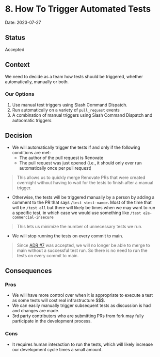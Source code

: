 # 8. How To Trigger Automated Tests

Date: 2023-07-27

## Status

Accepted

## Context

We need to decide as a team how tests should be triggered, whether automatically, manually or both.

### Our Options

1. Use manual test triggers using Slash Command Dispatch.
1. Run automatically on a variety of `pull_request` events
1. A combination of manual triggers using Slash Command Dispatch and autoomatic triggers

## Decision

- We will automatically trigger the tests if and only if the following conditions are met:
  - The author of the pull request is Renovate
  - The pull request was just opened (i.e., it should only ever run automatically once per pull request)
> This allows us to quickly merge Renovate PRs that were created overnight without having to wait for the tests to finish after a manual trigger.
- Otherwise, the tests will be triggered manually by a person by adding a comment to the PR that says `/test <test-name>`. Most of the time that will be `/test all` but there will likely be times when we may want to run a specific test, in which case we would use something like `/test e2e-commercial-insecure`
> This lets us minimize the number of unnecessary tests we run.
- We will stop running the tests on every commit to main.
> Since [ADR #7](./0007-branch-protection-settings.md) was accepted, we will no longer be able to merge to main without a successful test run. So there is no need to run the tests on every commit to main.

## Consequences

### Pros
- We will have more control over when it is appropriate to execute a test as some tests will cost real infrastructure $$$.
- We can easily manually trigger subsequent tests as discussion is had and changes are made.
- 3rd party contributors who are submitting PRs from fork may fully participate in the development process.

### Cons
- It requires human interaction to run the tests, which will likely increase our development cycle times a small amount.
